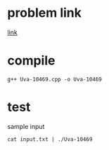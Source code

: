 # problem link
[link](https://uva.onlinejudge.org/external/104/10469.pdf)

# compile
```
g++ Uva-10469.cpp -o Uva-10469
```

# test
sample input
```
cat input.txt | ./Uva-10469
```

